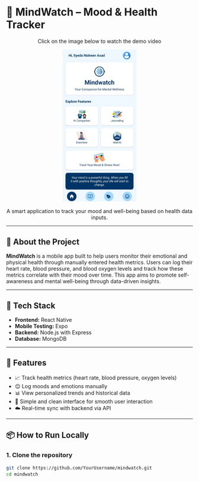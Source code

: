 # 🧠 MindWatch – Mood & Health Tracker

<p align="center">Click on the image below to watch the demo video</p>

<p align="center">
  <a href="https://www.youtube.com/shorts/TgMM6biytZE" target="_blank">
    <img src="assets/mindwatch-demo-thumbnail.png.jpg" width="200" alt="Watch MindWatch Demo"/>
  </a>
</p>



<p align="center">A smart application to track your mood and well-being based on health data inputs.</p>

---

## 📱 About the Project

**MindWatch** is a mobile app built to help users monitor their emotional and physical health through manually entered health metrics. Users can log their heart rate, blood pressure, and blood oxygen levels and track how these metrics correlate with their mood over time. This app aims to promote self-awareness and mental well-being through data-driven insights.

---

## 🔧 Tech Stack

- **Frontend:** React Native  
- **Mobile Testing:** Expo  
- **Backend:** Node.js with Express  
- **Database:** MongoDB

---

## 🚀 Features

- 📈 Track health metrics (heart rate, blood pressure, oxygen levels)  
- 😌 Log moods and emotions manually  
- 📊 View personalized trends and historical data  
- 🧭 Simple and clean interface for smooth user interaction  
- ☁️ Real-time sync with backend via API  

---

## 📦 How to Run Locally

### 1. Clone the repository

```bash
git clone https://github.com/YourUsername/mindwatch.git
cd mindwatch
